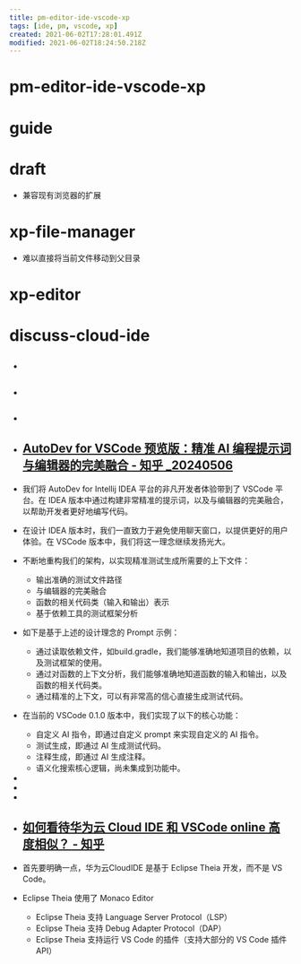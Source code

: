 ```yaml
---
title: pm-editor-ide-vscode-xp
tags: [ide, pm, vscode, xp]
created: 2021-06-02T17:28:01.491Z
modified: 2021-06-02T18:24:50.218Z
---
```


# pm-editor-ide-vscode-xp

# guide

# draft
- 兼容现有浏览器的扩展
# xp-file-manager
- 难以直接将当前文件移动到父目录
# xp-editor

# discuss-cloud-ide

- ## 

- ## 

- ## 

- ## [AutoDev for VSCode 预览版：精准 AI 编程提示词与编辑器的完美融合 - 知乎 _20240506](https://zhuanlan.zhihu.com/p/696080970)
- 我们将 AutoDev for Intellij IDEA 平台的非凡开发者体验带到了 VSCode 平台。在 IDEA 版本中通过构建非常精准的提示词，以及与编辑器的完美融合， 以帮助开发者更好地编写代码。
- 在设计 IDEA 版本时，我们一直致力于避免使用聊天窗口，以提供更好的用户体验。在 VSCode 版本中，我们将这一理念继续发扬光大。
- 不断地重构我们的架构，以实现精准测试生成所需要的上下文件：
  - 输出准确的测试文件路径
  - 与编辑器的完美融合
  - 函数的相关代码类（输入和输出）表示
  - 基于依赖工具的测试框架分析
- 如下是基于上述的设计理念的 Prompt 示例：
  - 通过读取依赖文件，如build.gradle，我们能够准确地知道项目的依赖，以及测试框架的使用。
  - 通过对函数的上下文分析，我们能够准确地知道函数的输入和输出，以及函数的相关代码类。
  - 通过精准的上下文，可以有非常高的信心直接生成测试代码。

- 在当前的 VSCode 0.1.0 版本中，我们实现了以下的核心功能：
  - 自定义 AI 指令，即通过自定义 prompt 来实现自定义的 AI 指令。
  - 测试生成，即通过 AI 生成测试代码。
  - 注释生成，即通过 AI 生成注释。
  - 语义化搜索核心逻辑，尚未集成到功能中。

- 
- 
- 

- ## [如何看待华为云 Cloud IDE 和 VSCode online 高度相似？ - 知乎](https://www.zhihu.com/question/383168806)
- 首先要明确一点，华为云CloudIDE 是基于 Eclipse Theia 开发，而不是 VS Code。
- Eclipse Theia 使用了 Monaco Editor
  - Eclipse Theia 支持 Language Server Protocol（LSP）
  - Eclipse Theia 支持 Debug Adapter Protocol（DAP）
  - Eclipse Theia 支持运行 VS Code 的插件（支持大部分的 VS Code 插件 API）
